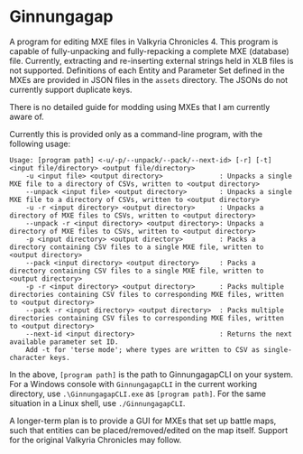 # Ginnungagap
A program for editing MXE files in Valkyria Chronicles 4.
This program is capable of fully-unpacking and fully-repacking a complete MXE (database) file. Currently, extracting and re-inserting external strings held in XLB files is not supported.
Definitions of each Entity and Parameter Set defined in the MXEs are provided in JSON files in the `assets` directory. The JSONs do not currently support duplicate keys.

There is no detailed guide for modding using MXEs that I am currently aware of.

Currently this is provided only as a command-line program, with the following usage:
```
Usage: [program path] <-u/-p/--unpack/--pack/--next-id> [-r] [-t] <input file/directory> <output file/directory>
    -u <input file> <output directory>              : Unpacks a single MXE file to a directory of CSVs, written to <output directory>
    --unpack <input file> <output directory>        : Unpacks a single MXE file to a directory of CSVs, written to <output directory>
    -u -r <input directory> <output directory>      : Unpacks a directory of MXE files to CSVs, written to <output directory>
    --unpack -r <input directory> <output directory>: Unpacks a directory of MXE files to CSVs, written to <output directory>
    -p <input directory> <output directory>         : Packs a directory containing CSV files to a single MXE file, written to <output directory>
    --pack <input directory> <output directory>     : Packs a directory containing CSV files to a single MXE file, written to <output directory>
    -p -r <input directory> <output directory>      : Packs multiple directories containing CSV files to corresponding MXE files, written to <output directory>
    --pack -r <input directory> <output directory>  : Packs multiple directories containing CSV files to corresponding MXE files, written to <output directory>
    --next-id <input directory>                     : Returns the next available parameter set ID.
    Add -t for 'terse mode'; where types are written to CSV as single-character keys.
```

In the above, `[program path]` is the path to GinnungagapCLI on your system. For a Windows console with `GinnungagapCLI` in the current working directory, use `.\GinnungagapCLI.exe` as `[program path]`. For the same situation in a Linux shell, use `./GinnungagapCLI`.

A longer-term plan is to provide a GUI for MXEs that set up battle maps, such that entities can be placed/removed/edited on the map itself.
Support for the original Valkyria Chronicles may follow.
